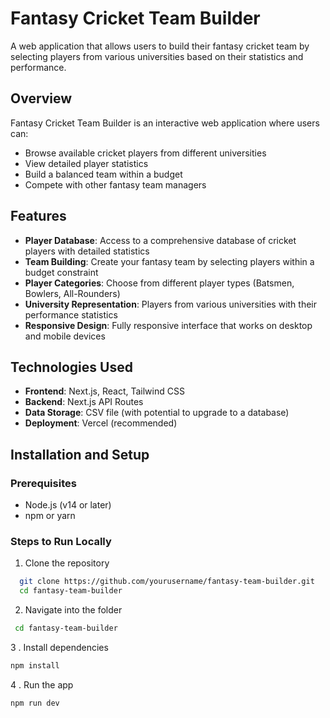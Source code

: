 # Fantasy Cricket Team Builder

A web application that allows users to build their fantasy cricket team by selecting players from various universities based on their statistics and performance.

## Overview

Fantasy Cricket Team Builder is an interactive web application where users can:
- Browse available cricket players from different universities
- View detailed player statistics
- Build a balanced team within a budget
- Compete with other fantasy team managers

## Features

- **Player Database**: Access to a comprehensive database of cricket players with detailed statistics
- **Team Building**: Create your fantasy team by selecting players within a budget constraint
- **Player Categories**: Choose from different player types (Batsmen, Bowlers, All-Rounders)
- **University Representation**: Players from various universities with their performance statistics
- **Responsive Design**: Fully responsive interface that works on desktop and mobile devices

## Technologies Used

- **Frontend**: Next.js, React, Tailwind CSS
- **Backend**: Next.js API Routes
- **Data Storage**: CSV file (with potential to upgrade to a database)
- **Deployment**: Vercel (recommended)

## Installation and Setup

### Prerequisites
- Node.js (v14 or later)
- npm or yarn

### Steps to Run Locally

1. Clone the repository
 ```bash
   git clone https://github.com/yourusername/fantasy-team-builder.git
   cd fantasy-team-builder
```

2. Navigate into the folder
``` bash
 cd fantasy-team-builder
```

3 . Install dependencies
``` bash
npm install
```
4 . Run the app
``` bash
npm run dev
```

